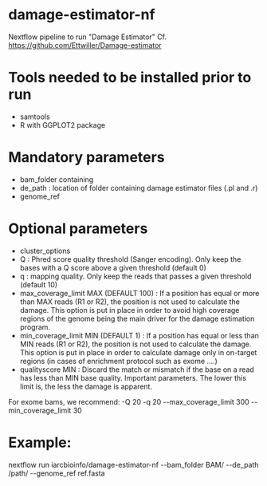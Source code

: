 # damage-estimator-nf
Nextflow pipeline to run "Damage Estimator"
Cf. https://github.com/Ettwiller/Damage-estimator

# Tools needed to be installed prior to run
- samtools
- R with GGPLOT2 package

# Mandatory parameters
- bam_folder containing
- de_path : location of folder containing damage estimator files (.pl and .r)
- genome_ref

# Optional parameters
- cluster_options
- Q : Phred score quality threshold (Sanger encoding). Only keep the bases with a Q score above a given threshold (default 0)
- q : mapping quality. Only keep the reads that passes a given threshold (default 10)
- max_coverage_limit MAX (DEFAULT 100) : If a position has equal or more than MAX reads (R1 or R2), the position is not used to calculate the damage. This option is put in place in order to avoid high coverage regions of the genome being the main driver for the damage estimation program.
- min_coverage_limit MIN (DEFAULT 1) : If a position has equal or less than MIN reads (R1 or R2), the position is not used to calculate the damage. This option is put in place in order to calculate damage only in on-target regions (in cases of enrichment protocol such as exome ....)
- qualityscore MIN : Discard the match or mismatch if the base on a read has less than MIN base quality. Important parameters. The lower this limit is, the less the damage is apparent.

For exome bams, we recommend: -Q 20 -q 20 --max_coverage_limit 300 --min_coverage_limit 30

# Example:
nextflow run iarcbioinfo/damage-estimator-nf --bam_folder BAM/ --de_path /path/ --genome_ref ref.fasta 
